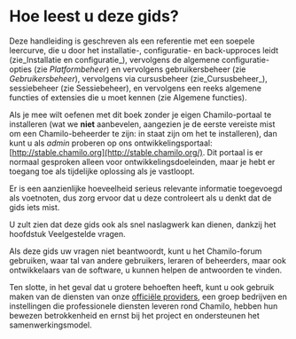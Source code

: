 # Hoe leest u deze gids?

Deze handleiding is geschreven als een referentie met een soepele leercurve, die u door het installatie-, configuratie- en back-upproces leidt \(zie_Installatie en configuratie_\), vervolgens de algemene configuratie-opties \(zie _Platformbeheer_\) en vervolgens gebruikersbeheer \(zie _Gebruikersbeheer_\), vervolgens via cursusbeheer \(zie_Cursusbeheer_\), sessiebeheer \(zie Sessiebeheer\), en vervolgens een reeks algemene functies of extensies die u moet kennen \(zie Algemene functies\).

Als je mee wilt oefenen met dit boek zonder je eigen Chamilo-portaal te installeren \(wat we **niet** aanbevelen, aangezien je de eerste vereiste mist om een Chamilo-beheerder te zijn: in staat zijn om het te installeren\), dan kunt u als _admin_ proberen op ons ontwikkelingsportaal: [http://stable.chamilo.org](http://stable.chamilo.org/). Dit portaal is er normaal gesproken alleen voor ontwikkelingsdoeleinden, maar je hebt er toegang toe als tijdelijke oplossing als je vastloopt.

Er is een aanzienlijke hoeveelheid serieus relevante informatie toegevoegd als voetnoten, dus zorg ervoor dat u deze controleert als u denkt dat de gids iets mist.

U zult zien dat deze gids ook als snel naslagwerk kan dienen, dankzij het hoofdstuk Veelgestelde vragen.

Als deze gids uw vragen niet beantwoordt, kunt u het Chamilo-forum gebruiken, waar tal van andere gebruikers, leraren of beheerders, maar ook ontwikkelaars van de software, u kunnen helpen de antwoorden te vinden.

Ten slotte, in het geval dat u grotere behoeften heeft, kunt u ook gebruik maken van de diensten van onze [officiële providers](https://chamilo.org/providers), een groep bedrijven en instellingen die professionele diensten leveren rond Chamilo, hebben hun bewezen betrokkenheid en ernst bij het project en ondersteunen het samenwerkingsmodel.
